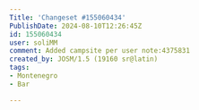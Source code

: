 ```yaml
---
Title: 'Changeset #155060434'
PublishDate: 2024-08-10T12:26:45Z
id: 155060434
user: soliMM
comment: Added campsite per user note:4375831
created_by: JOSM/1.5 (19160 sr@latin)
tags:
- Montenegro
- Bar

---
```

